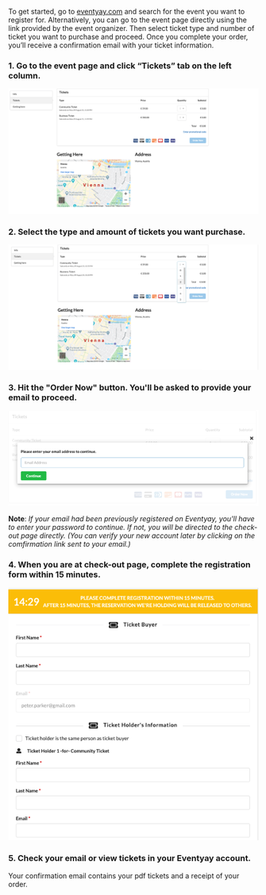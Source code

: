 To get started, go to [eventyay.com](eventyay.com) and search for the event you want to register for. Alternatively, you can go to the event page directly using the link provided by the event organizer. Then select ticket type and number of ticket you want to purchase and proceed. 
Once you complete your order, you’ll receive a confirmation email with your ticket information. 

### 1. Go to the event page and click “Tickets” tab on the left column.  
![Buying Ticket](/speakers-and-attendees/images/how-to-buy-ticket1.png)

### 2. Select the type and amount of tickets you want purchase.
![Buying Ticket](/speakers-and-attendees/images/how-to-buy-ticket2.png)

### 3. Hit the "Order Now" button. You'll be asked to provide your email to proceed. 
![Buying Ticket](/speakers-and-attendees/images/how-to-buy-ticket3.png)

**Note**: *If your email had been previously registered on Eventyay, you'll have to enter your password to continue.
If not, you will be directed to the check-out page directly. (You can verify your new account later by clicking on the comfirmation link sent to your email.)*

### 4. When you are at check-out page, complete the registration form within 15 minutes.
![Buying Ticket](/speakers-and-attendees/images/how-to-buy-ticket4.png)

### 5. Check your email or view tickets in your Eventyay account.
Your confirmation email contains your pdf tickets and a receipt of your order. 
